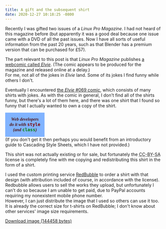 ```yaml
---
title: A gift and the subsequent shirt
date: 2020-12-27 10:18:25 -0800
---
```

Recently I was gifted two issues of a _Linux Pro Magazine_. I had not heard of this magazine before (but apparently it was a good deal because one issue came with a DVD of all the past issues. Now I have all sorts of useful information from the past 20 years, such as that Blender has a premium version that can be purchased for £57).

The part relevant to this post is that _Linux Pro Magazine_ publishes [a webcomic called _Elvie_](http://peppertop.com/elvie). (The comic appears to be produced for the magazine and released online at a delay.)  
For me, not all of the jokes in _Elvie_ land. Some of its jokes I find funny while others I don't.

Eventually I encountered [the _Elvie_ #069 comic](http://peppertop.com/elvie/comic/elvie-069), which consists of many shirts with jokes. As with the comic in general, I don't find all of the shirts funny, but there's a lot of them here, and there was one shirt that I found so funny that I actually wanted to own a copy of the shirt.

<span style="padding:1em;display:inline-block;background-color:#80b3ff;color:#501616;font-weight:bold;font-style:italic;font-family:serif;text-align:center">Web developers <br />
do it with <span style="color:#800000;font-family:monospace;font-style:normal">style</span> <br />
(and <span style="color:#008000;font-family:monospace;font-style:normal">class</span>)</span>  
(If you don't get it then perhaps you would benefit from an introductory guide to Cascading Style Sheets, which I have not provided.)

This shirt was not actually existing or for sale, but fortunately the <abbr title="Creative Commons Attribution ShareAlike">CC-BY-SA</abbr> license is completely fine with me copying and redistributing this shirt in the form of a shirt.

I used the custom printing service [RedBubble](https://www.redbubble.com/) to order a shirt with that design (with attribution included of course, in accordance with the license). Redbubble allows users to sell the works they upload, but unfortunately I can't do so because I am unable to get paid, due to PayPal accounts requiring my nonexistent mobile phone number.  
However, I can just distribute the image that I used so others can use it too. It is already the correct size for t-shirts on RedBubble; I don't know about other services' image size requirements.

<a href="/assets/redbubble_shirt_size_style_and_class.png" download>Download image (144458 bytes)</a>
